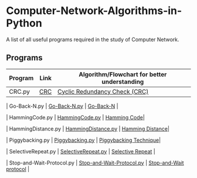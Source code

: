 # Computer-Network-Algorithms-in-Python
A list of all useful programs required in the study of Computer Network.

## Programs
| Program                        | Link                          | Algorithm/Flowchart for better understanding                |
| ------------------------------ | -----------------------------| ---------------------------------------------------- |
| CRC.py                         | [CRC](https://github.com/Adrija-G/Computer-Network-Algorithms-in-Python/blob/main/CRC.py)    | [Cyclic Redundancy Check (CRC)](https://en.wikipedia.org/wiki/Computation_of_cyclic_redundancy_checks) |

| Go-Back-N.py                   | [Go-Back-N.py](https://github.com/Adrija-G/Computer-Network-Algorithms-in-Python/blob/main/Go-Back-N.py) | [Go-Back-N](https://en.wikipedia.org/wiki/Go-Back-N_ARQ)  |

| HammingCode.py                 | [HammingCode.py](https://github.com/Adrija-G/Computer-Network-Algorithms-in-Python/blob/main/HammingCode.py) | [Hamming Code](https://en.wikipedia.org/wiki/Hamming_code#General_algorithm)|

| HammingDistance.py            | [HammingDistance.py](https://github.com/Adrija-G/Computer-Network-Algorithms-in-Python/blob/main/HammingDistance.py) | [Hamming Distance](https://en.wikipedia.org/wiki/Hamming_distance#Error_detection_and_error_correction)|

| Piggybacking.py                | [Piggybacking.py](https://github.com/Adrija-G/Computer-Network-Algorithms-in-Python/blob/main/Piggybacking.py) | [Piggybacking Technique](https://en.wikipedia.org/wiki/Piggybacking_(data_transmission)#Working_principle)|

| SelectiveRepeat.py             | [SelectiveRepeat.py](https://github.com/Adrija-G/Computer-Network-Algorithms-in-Python/blob/main/SelectiveRepeat.py) | [Selective Repeat](https://en.wikipedia.org/wiki/Selective_Repeat_ARQ#Concept) |

| Stop-and-Wait-Protocol.py      | [Stop-and-Wait-Protocol.py](https://github.com/Adrija-G/Computer-Network-Algorithms-in-Python/blob/main/Stop-and-Wait-Protocol.py) | [Stop-and-Wait protocol](https://en.wikipedia.org/wiki/Stop-and-wait_ARQ) |


